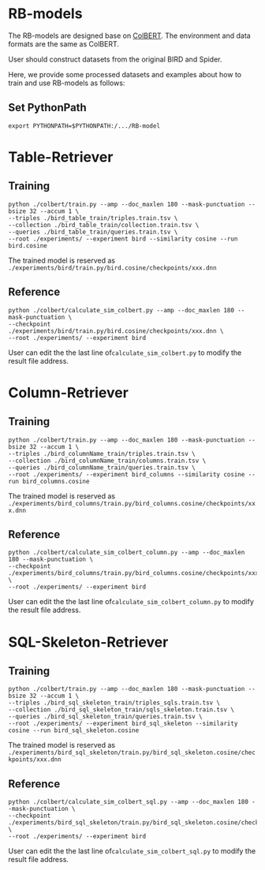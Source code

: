 # RB-models
The RB-models are designed base on [ColBERT](https://github.com/stanford-futuredata/ColBERT/tree/colbertv1). The environment and data formats are the same as ColBERT.

User should construct datasets from the original BIRD and Spider.

Here, we provide some processed datasets and examples about how to train and use RB-models as follows:
## Set PythonPath
```
export PYTHONPATH=$PYTHONPATH:/.../RB-model
```

# Table-Retriever

## Training

```
python ./colbert/train.py --amp --doc_maxlen 180 --mask-punctuation --bsize 32 --accum 1 \
--triples ./bird_table_train/triples.train.tsv \
--collection ./bird_table_train/collection.train.tsv \
--queries ./bird_table_train/queries.train.tsv \
--root ./experiments/ --experiment bird --similarity cosine --run bird.cosine
```
The trained model is reserved as ```./experiments/bird/train.py/bird.cosine/checkpoints/xxx.dnn```

## Reference

```
python ./colbert/calculate_sim_colbert.py --amp --doc_maxlen 180 --mask-punctuation \
--checkpoint ./experiments/bird/train.py/bird.cosine/checkpoints/xxx.dnn \
--root ./experiments/ --experiment bird
```
User can edit the the last line of```calculate_sim_colbert.py``` to modify the result file address.

# Column-Retriever

## Training

```
python ./colbert/train.py --amp --doc_maxlen 180 --mask-punctuation --bsize 32 --accum 1 \
--triples ./bird_columnName_train/triples.train.tsv \
--collection ./bird_columnName_train/columns.train.tsv \
--queries ./bird_columnName_train/queries.train.tsv \
--root ./experiments/ --experiment bird_columns --similarity cosine --run bird_columns.cosine
```
The trained model is reserved as ```./experiments/bird_columns/train.py/bird_columns.cosine/checkpoints/xxx.dnn```

## Reference

```
python ./colbert/calculate_sim_colbert_column.py --amp --doc_maxlen 180 --mask-punctuation \
--checkpoint ./experiments/bird_columns/train.py/bird_columns.cosine/checkpoints/xxx.dnn \
--root ./experiments/ --experiment bird
```
User can edit the the last line of```calculate_sim_colbert_column.py``` to modify the result file address.

# SQL-Skeleton-Retriever

## Training

```
python ./colbert/train.py --amp --doc_maxlen 180 --mask-punctuation --bsize 32 --accum 1 \
--triples ./bird_sql_skeleton_train/triples_sqls.train.tsv \
--collection ./bird_sql_skeleton_train/sqls_skeleton.train.tsv \
--queries ./bird_sql_skeleton_train/queries.train.tsv \
--root ./experiments/ --experiment bird_sql_skeleton --similarity cosine --run bird_sql_skeleton.cosine
```
The trained model is reserved as ```./experiments/bird_sql_skeleton/train.py/bird_sql_skeleton.cosine/checkpoints/xxx.dnn```

## Reference

```
python ./colbert/calculate_sim_colbert_sql.py --amp --doc_maxlen 180 --mask-punctuation \
--checkpoint ./experiments/bird_sql_skeleton/train.py/bird_sql_skeleton.cosine/checkpoints/xxx.dnn \
--root ./experiments/ --experiment bird
```
User can edit the the last line of```calculate_sim_colbert_sql.py``` to modify the result file address.

